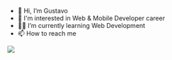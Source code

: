 - 👋 Hi, I’m Gustavo
- 👀 I'm interested in Web & Mobile Developer career
- 👨‍💻 I’m currently learning Web Development
- 📫 How to reach me <a href="https://www.linkedin.com/in/gustavorochac" alt="linkedin" target="_blank">

<img src="https://img.shields.io/badge/LinkedIn-%230077B5.svg?&style=flat-square&logo=linkedin&logoColor=white">

</a>




<!---
Gu-Rocha/Gu-Rocha is a ✨ special ✨ repository because its `README.md` (this file) appears on your GitHub profile.
You can click the Preview link to take a look at your changes.
--->

